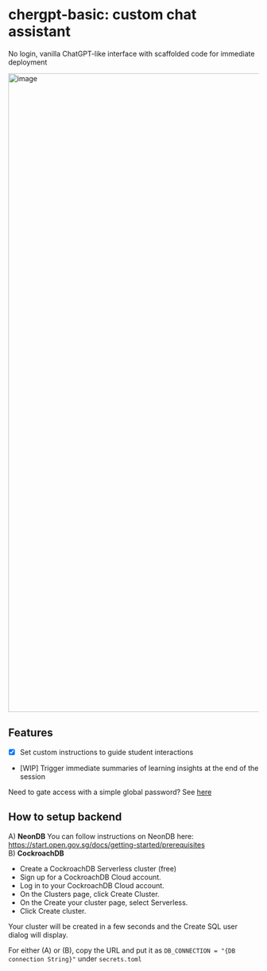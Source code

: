 # chergpt-basic: custom chat assistant
No login, vanilla ChatGPT-like interface with scaffolded code for immediate deployment 

<img width="1283" alt="image" src="https://github.com/String-sg/chergpt-basic/assets/44336310/5be6253c-5de6-402a-8d47-b37c52154d65">

## Features
- [x] Set custom instructions to guide student interactions <br>
- [WIP] Trigger immediate summaries of learning insights at the end of the session <br>

Need to gate access with a simple global password? See [here](https://docs.streamlit.io/knowledge-base/deploy/authentication-without-sso) 

## How to setup backend 
A) **NeonDB** You can follow instructions on NeonDB here: https://start.open.gov.sg/docs/getting-started/prerequisites <br>
B) **CockroachDB** <br>
* Create a CockroachDB Serverless cluster (free)<br>
* Sign up for a CockroachDB Cloud account.<br>
* Log in to your CockroachDB Cloud account.<br>
* On the Clusters page, click Create Cluster.<br>
* On the Create your cluster page, select Serverless.<br>
* Click Create cluster.<br>

Your cluster will be created in a few seconds and the Create SQL user dialog will display.

For either (A) or (B), copy the URL and put it as `DB_CONNECTION = "{DB connection String}"` under `secrets.toml`
